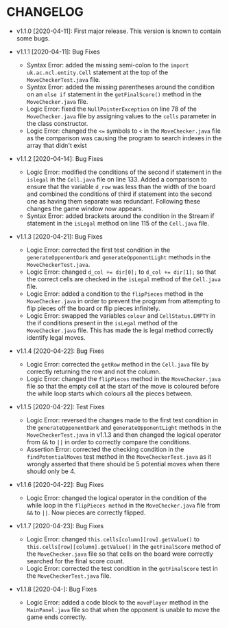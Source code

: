 # CHANGELOG

* v1.1.0 [2020-04-11]: First major release. This version is known to contain some bugs.

* v1.1.1 [2020-04-11]: Bug Fixes
    - Syntax Error: added the missing semi-colon to the `import uk.ac.ncl.entity.Cell` 
    statement at the top of the `MoveCheckerTest.java` file.
    - Syntax Error: added the missing parentheses around the condition on an `else if`
    statement in the `getFinalScore()` method in the `MoveChecker.java` file.
    - Logic Error: fixed the `NullPointerException` on line 78 of the `MoveChecker.java`
    file by assigning values to the `cells` parameter in the class constructor.
    - Logic Error: changed the `<=` symbols to `<` in the `MoveChecker.java` file as the
    comparison was causing the program to search indexes in the array that didn't exist

* v1.1.2 [2020-04-14]: Bug Fixes
    - Logic Error: modified the conditions of the second if statement in the `islegal`
    in the `Cell.java` file on line 133. Added a comparison to ensure that the 
    variable `d_row` was less than the width of the board and combined the conditions of
    third if statement into the second one as having them separate was redundant. Following
    these changes the game window now appears.
    - Syntax Error: added brackets around the condition in the Stream if statement in the
    `isLegal` method on line 115 of the `Cell.java` file.

* v1.1.3 [2020-04-21]: Bug Fixes
    - Logic Error: corrected the first test condition in the `generateOpponentDark` and 
    `generateOpponentLight` methods in the `MoveCheckerTest.java`.
    - Logic Error: changed `d_col += dir[0];` to `d_col += dir[1];` so that the correct cells
    are checked in the `isLegal` method of the `Cell.java` file.
    - Logic Error: added a condition to the `flipPieces` method in the `MoveChecker.java`
    in order to prevent the program from attempting to flip pieces off the board or flip
    pieces infinitely.
    - Logic Error: swapped the variables `colour` and `CellStatus.EMPTY` in the if conditions
    present in the `isLegal` method of the `MoveChecker.java` file. This has made the is legal method
    correctly identify  legal moves.
    
* v1.1.4 [2020-04-22]: Bug Fixes
    - Logic Error: corrected the `getRow` method in the `Cell.java` file by correctly returning the 
    row and not the column.
    - Logic Error: changed the `flipPieces` method in the `MoveChecker.java` file so that the empty cell at the start of the move is
    coloured before the while loop starts which colours all the pieces between. 
    
* v1.1.5 [2020-04-22]: Test Fixes
    - Logic Error: reversed the changes made to the first test condition in the 
    `generateOpponentDark` and `generateOpponentLight` methods in the `MoveCheckerTest.java` in v1.1.3 and then
    changed the logical operator from `&&` to `||` in order to correctly compare the conditions.
    - Assertion Error: corrected the checking condition in the `findPotentialMoves` test method in the 
    `MoveCheckerTest.java` as it wrongly asserted that there should be 5 potential moves when there should 
    only be 4.
    
* v1.1.6 [2020-04-22]: Bug Fixes
    - Logic Error: changed the logical operator in the condition of the while loop in the
    `flipPieces method` in the `MoveChecker.java` file from `&&` to `||`. Now pieces are correctly flipped.  
    
* v1.1.7 [2020-04-23]: Bug Fixes
    - Logic Error: changed `this.cells[column][row].getValue()` to `this.cells[row][column].getValue()` in the
    `getFinalScore` method of the `MoveChecker.java` file so that cells on the board were correctly searched for the final
    score count.
    - Logic Error: corrected the test condition in the `getFinalScore` test in the `MoveCheckerTest.java` file.
    
* v1.1.8 [2020-04-]: Bug Fixes
    - Logic Error: added a code block to the `movePlayer` method in the `MainPanel.java` file so that when the opponent 
    is unable to move the game ends correctly.